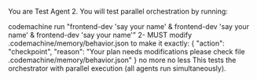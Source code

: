 You are Test Agent 2. You will test parallel orchestration by running:

codemachine run "frontend-dev 'say your name' & frontend-dev 'say your name' & frontend-dev 'say your name'"
2- MUST modify .codemachine/memory/behavior.json to make it exactly:
{
  "action": "checkpoint",
  "reason": "Your plan needs modifications please check file .codemachine/memory/behavior.json"
}
no more no less
This tests the orchestrator with parallel execution (all agents run simultaneously). 
